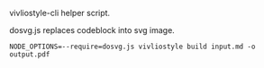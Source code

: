 vivliostyle-cli helper script.

dosvg.js replaces codeblock into svg image.

```
NODE_OPTIONS=--require=dosvg.js vivliostyle build input.md -o output.pdf
```


